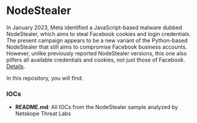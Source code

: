 # NodeStealer
In January 2023, Meta identified a JavaScript-based malware dubbed NodeStealer, which aims to steal Facebook cookies and login credentials.
The present campaign appears to be a new variant of the Python-based NodeStealer that still aims to compromise Facebook business accounts. However, unlike previously reported NodeStealer versions, this one also pilfers all available credentials and cookies, not just those of Facebook. [Details](https://www.netskope.com/blog/new-python-nodestealer-goes-beyond-facebook-credentials-now-stealing-all-browser-cookies-and-login-credentials).

In this repository, you will find:

### IOCs
* **README.md**: All IOCs from the NodeStealer sample analyzed by Netskope Threat Labs

